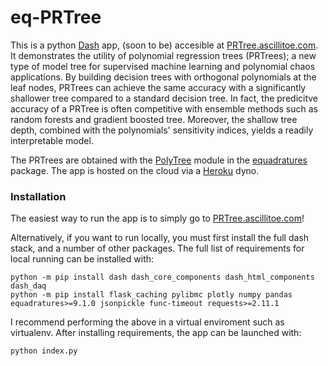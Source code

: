 # eq-PRTree

This is a python [Dash](https://plotly.com/dash/) app, (soon to be) accesible at [PRTree.ascillitoe.com](https://PRTree.ascillitoe.com/). It demonstrates the utility of polynomial regression trees (PRTrees); a new type of model tree for supervised machine learning and polynomial chaos applications. By building decision trees with orthogonal polynomials at the leaf nodes, PRTrees can achieve the same accuracy with a significantly shallower tree compared to a standard decision tree. In fact, the predicitve accuracy of a PRTree is often competitive with ensemble methods such as random forests and gradient boosted tree. Moreover, the shallow tree depth, combined with the polynomials' sensitivity indices, yields a readily interpretable model. 

The PRTrees are obtained with the [PolyTree](https://equadratures.org/_documentation/polytree.html) module in the [equadratures](https://equadratures.org/) package. The app is hosted on the cloud via a [Heroku](https://www.heroku.com/about) dyno.

### Installation
The easiest way to run the app is to simply go to [PRTree.ascillitoe.com](https://PRtree.ascillitoe.com/)! 

Alternatively, if you want to run locally, you must first install the full dash stack, and a number of other packages. The full list of requirements for local running can be installed with:

```console
python -m pip install dash dash_core_components dash_html_components dash_daq 
python -m pip install flask_caching pylibmc plotly numpy pandas equadratures>=9.1.0 jsonpickle func-timeout requests>=2.11.1
```

I recommend performing the above in a virtual enviroment such as virtualenv. After installing requirements, the app can be launched with:

```console
python index.py
```
